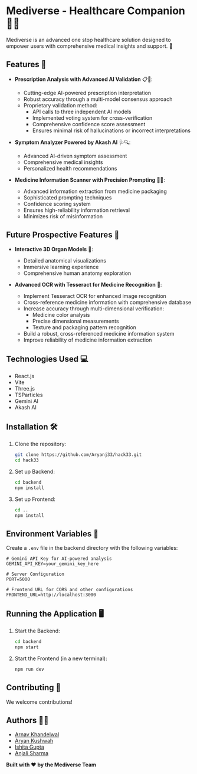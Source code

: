 # Mediverse - Healthcare Companion 🏥💡

Mediverse is an advanced one stop healthcare solution designed to empower users with comprehensive medical insights and support. 🌟

## Features 🚀
- **Prescription Analysis with Advanced AI Validation** 📋🤖: 
  - Cutting-edge AI-powered prescription interpretation
  - Robust accuracy through a multi-model consensus approach
  - Proprietary validation method:
    - API calls to three independent AI models
    - Implemented voting system for cross-verification
    - Comprehensive confidence score assessment
    - Ensures minimal risk of hallucinations or incorrect interpretations

- **Symptom Analyzer Powered by Akash AI** 🩺🔍: 
  - Advanced AI-driven symptom assessment
  - Comprehensive medical insights
  - Personalized health recommendations

- **Medicine Information Scanner with Precision Prompting** 💊🔬:
  - Advanced information extraction from medicine packaging
  - Sophisticated prompting techniques
  - Confidence scoring system
  - Ensures high-reliability information retrieval
  - Minimizes risk of misinformation

## Future Prospective Features 🔮
- **Interactive 3D Organ Models** 🧬:
  - Detailed anatomical visualizations
  - Immersive learning experience
  - Comprehensive human anatomy exploration

- **Advanced OCR with Tesseract for Medicine Recognition** 🔬:
  - Implement Tesseract OCR for enhanced image recognition
  - Cross-reference medicine information with comprehensive database
  - Increase accuracy through multi-dimensional verification:
    - Medicine color analysis
    - Precise dimensional measurements
    - Texture and packaging pattern recognition
  - Build a robust, cross-referenced medicine information system
  - Improve reliability of medicine information extraction

## Technologies Used 💻
- React.js
- Vite
- Three.js
- TSParticles
- Gemini AI
- Akash AI

## Installation 🛠️

1. Clone the repository:
   ```bash
   git clone https://github.com/Aryanj33/hack33.git
   cd hack33
   ```

2. Set up Backend:
   ```bash
   cd backend
   npm install
   ```

3. Set up Frontend:
   ```bash
   cd ..
   npm install
   ```

## Environment Variables 🔐
Create a `.env` file in the backend directory with the following variables:

```
# Gemini API Key for AI-powered analysis
GEMINI_API_KEY=your_gemini_key_here

# Server Configuration
PORT=5000

# Frontend URL for CORS and other configurations
FRONTEND_URL=http://localhost:3000
```

## Running the Application 🖥️

1. Start the Backend:
   ```bash
   cd backend
   npm start
   ```

2. Start the Frontend (in a new terminal):
   ```bash
   npm run dev
   ```

## Contributing 🤝
We welcome contributions! 


## Authors 👨‍💻
- [Arnav Khandelwal](https://github.com/arnav-khandelwal)
- [Aryan Kushwah](https://github.com/aryanj33)
- [Ishita Gupta](https://github.com/ishika-ui)
- [Anjali Sharma](https://github.com/anj-cpu)

**Built with ❤️ by the Mediverse Team**
